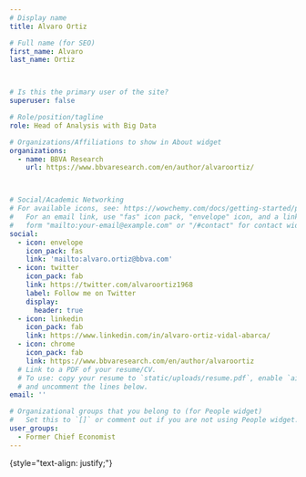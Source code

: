 ```yaml
---
# Display name
title: Alvaro Ortiz

# Full name (for SEO)
first_name: Alvaro
last_name: Ortiz



# Is this the primary user of the site?
superuser: false

# Role/position/tagline
role: Head of Analysis with Big Data

# Organizations/Affiliations to show in About widget
organizations:
  - name: BBVA Research
    url: https://www.bbvaresearch.com/en/author/alvaroortiz/



# Social/Academic Networking
# For available icons, see: https://wowchemy.com/docs/getting-started/page-builder/#icons
#   For an email link, use "fas" icon pack, "envelope" icon, and a link in the
#   form "mailto:your-email@example.com" or "/#contact" for contact widget.
social:
  - icon: envelope
    icon_pack: fas
    link: 'mailto:alvaro.ortiz@bbva.com'
  - icon: twitter
    icon_pack: fab
    link: https://twitter.com/alvaroortiz1968
    label: Follow me on Twitter
    display:
      header: true
  - icon: linkedin
    icon_pack: fab
    link: https://www.linkedin.com/in/alvaro-ortiz-vidal-abarca/
  - icon: chrome
    icon_pack: fab
    link: https://www.bbvaresearch.com/en/author/alvaroortiz
  # Link to a PDF of your resume/CV.
  # To use: copy your resume to `static/uploads/resume.pdf`, enable `ai` icons in `params.yaml`,
  # and uncomment the lines below.
email: ''

# Organizational groups that you belong to (for People widget)
#   Set this to `[]` or comment out if you are not using People widget.
user_groups:
  - Former Chief Economist
---
```

{style="text-align: justify;"}
